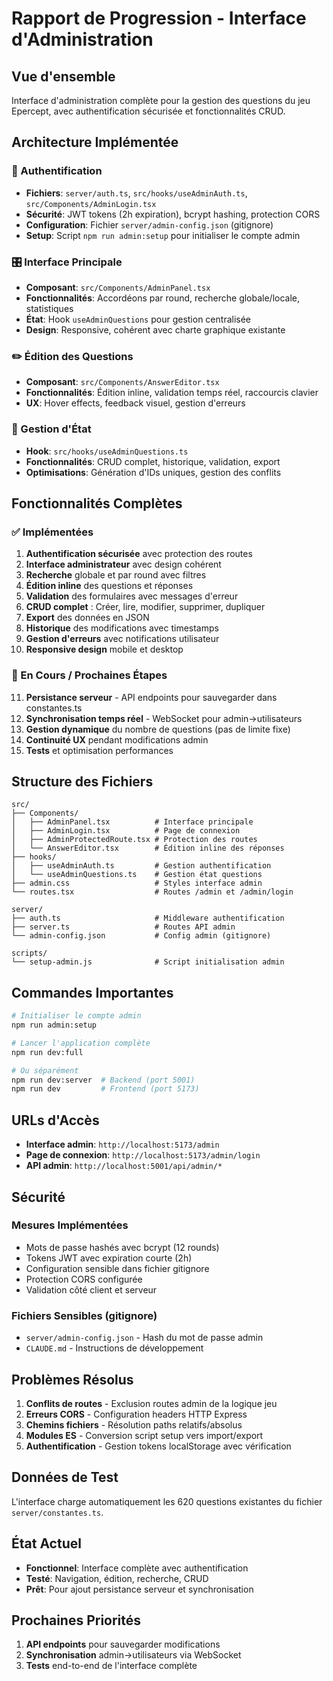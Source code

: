 # Rapport de Progression - Interface d'Administration

## Vue d'ensemble
Interface d'administration complète pour la gestion des questions du jeu Epercept, avec authentification sécurisée et fonctionnalités CRUD.

## Architecture Implémentée

### 🔐 Authentification
- **Fichiers**: `server/auth.ts`, `src/hooks/useAdminAuth.ts`, `src/Components/AdminLogin.tsx`
- **Sécurité**: JWT tokens (2h expiration), bcrypt hashing, protection CORS
- **Configuration**: Fichier `server/admin-config.json` (gitignore)
- **Setup**: Script `npm run admin:setup` pour initialiser le compte admin

### 🎛️ Interface Principale
- **Composant**: `src/Components/AdminPanel.tsx`
- **Fonctionnalités**: Accordéons par round, recherche globale/locale, statistiques
- **État**: Hook `useAdminQuestions` pour gestion centralisée
- **Design**: Responsive, cohérent avec charte graphique existante

### ✏️ Édition des Questions
- **Composant**: `src/Components/AnswerEditor.tsx`
- **Fonctionnalités**: Édition inline, validation temps réel, raccourcis clavier
- **UX**: Hover effects, feedback visuel, gestion d'erreurs

### 🔄 Gestion d'État
- **Hook**: `src/hooks/useAdminQuestions.ts`
- **Fonctionnalités**: CRUD complet, historique, validation, export
- **Optimisations**: Génération d'IDs uniques, gestion des conflits

## Fonctionnalités Complètes

### ✅ Implémentées
1. **Authentification sécurisée** avec protection des routes
2. **Interface administrateur** avec design cohérent
3. **Recherche** globale et par round avec filtres
4. **Édition inline** des questions et réponses
5. **Validation** des formulaires avec messages d'erreur
6. **CRUD complet** : Créer, lire, modifier, supprimer, dupliquer
7. **Export** des données en JSON
8. **Historique** des modifications avec timestamps
9. **Gestion d'erreurs** avec notifications utilisateur
10. **Responsive design** mobile et desktop

### 🔄 En Cours / Prochaines Étapes
11. **Persistance serveur** - API endpoints pour sauvegarder dans constantes.ts
12. **Synchronisation temps réel** - WebSocket pour admin→utilisateurs
13. **Gestion dynamique** du nombre de questions (pas de limite fixe)
14. **Continuité UX** pendant modifications admin
15. **Tests** et optimisation performances

## Structure des Fichiers

```
src/
├── Components/
│   ├── AdminPanel.tsx          # Interface principale
│   ├── AdminLogin.tsx          # Page de connexion
│   ├── AdminProtectedRoute.tsx # Protection des routes
│   └── AnswerEditor.tsx        # Édition inline des réponses
├── hooks/
│   ├── useAdminAuth.ts         # Gestion authentification
│   └── useAdminQuestions.ts    # Gestion état questions
├── admin.css                   # Styles interface admin
└── routes.tsx                  # Routes /admin et /admin/login

server/
├── auth.ts                     # Middleware authentification
├── server.ts                   # Routes API admin
└── admin-config.json           # Config admin (gitignore)

scripts/
└── setup-admin.js              # Script initialisation admin
```

## Commandes Importantes

```bash
# Initialiser le compte admin
npm run admin:setup

# Lancer l'application complète
npm run dev:full

# Ou séparément
npm run dev:server  # Backend (port 5001)
npm run dev         # Frontend (port 5173)
```

## URLs d'Accès

- **Interface admin**: `http://localhost:5173/admin`
- **Page de connexion**: `http://localhost:5173/admin/login`
- **API admin**: `http://localhost:5001/api/admin/*`

## Sécurité

### Mesures Implémentées
- Mots de passe hashés avec bcrypt (12 rounds)
- Tokens JWT avec expiration courte (2h)
- Configuration sensible dans fichier gitignore
- Protection CORS configurée
- Validation côté client et serveur

### Fichiers Sensibles (gitignore)
- `server/admin-config.json` - Hash du mot de passe admin
- `CLAUDE.md` - Instructions de développement

## Problèmes Résolus

1. **Conflits de routes** - Exclusion routes admin de la logique jeu
2. **Erreurs CORS** - Configuration headers HTTP Express
3. **Chemins fichiers** - Résolution paths relatifs/absolus
4. **Modules ES** - Conversion script setup vers import/export
5. **Authentification** - Gestion tokens localStorage avec vérification

## Données de Test

L'interface charge automatiquement les 620 questions existantes du fichier `server/constantes.ts`.

## État Actuel

- **Fonctionnel**: Interface complète avec authentification
- **Testé**: Navigation, édition, recherche, CRUD
- **Prêt**: Pour ajout persistance serveur et synchronisation

## Prochaines Priorités

1. **API endpoints** pour sauvegarder modifications
2. **Synchronisation** admin→utilisateurs via WebSocket
3. **Tests** end-to-end de l'interface complète